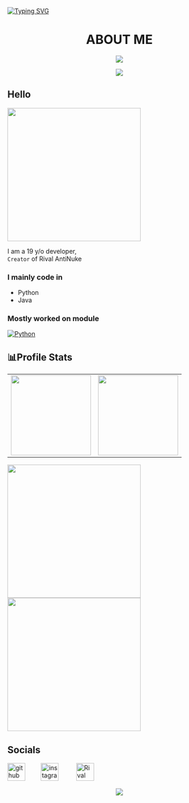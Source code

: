 [![Typing SVG](https://readme-typing-svg.herokuapp.com?font=Kanit&size=35&duration=2000&pause=500&color=F75C5C&width=435&lines=hello+user;welcome+to+cop\'s+profile)](https://github.com/antinuke0day/)


# <h1 align="center"> ABOUT ME </h1>

<p align="center">
  <a><img src="https://readme-typing-svg.herokuapp.com?color=3DF7E2&size=30&center=true&lines=Self+taught+developer;Experienced+in+python;Keen+to+learn+new+things"></a>
</p>
<p align="center">  
<img src="https://komarev.com/ghpvc/?username=antinuke0day">
</p>

## Hello
<img src="https://media.giphy.com/media/xUA7bdpLxQhsSQdyog/giphy.gif" width="300"/>

I am a 19 y/o developer, </br>
`Creator` of Rival AntiNuke

### I mainly code in
- Python  
- Java
</img>

### Mostly worked on module



<!-- py -->
<a align="left" href="https://github.com/antinuke0day?tab=repositories" target="_blank"><img alt="Python" src="https://img.shields.io/badge/-Python-3776AB?style=flat-square&logo=Python&logoColor=white"></a>




## 📊Profile Stats


<table width="100%" align="center">
  <tr>
    <td>
<img height="180em" src="https://github-readme-stats.vercel.app/api?username=antinuke0day&show_icons=true&theme=radical" /> </td>
<td> <img height="180em" src="https://github-readme-stats.vercel.app/api/top-langs/?username=antinuke0day&show_icons=true&hide_border=true&layout=compact&langs_count=8&theme=tokyonight"/> </td>  
  
  </tr>
 <table>
<p align="left">
  <a href="https://github.com/antinuke0day/rival"><img width="300" src="https://denvercoder1-github-readme-stats.vercel.app/api/pin/?username=antinuke0day&repo=rival&theme=react&bg_color=1F222E&title_color=F85D7F&icon_color=F8D866&hide_border=true&show_icons=false"></a>
  <a href="https://github.com/antinuke0day/button_paginator"><img width="300" src="https://denvercoder1-github-readme-stats.vercel.app/api/pin/?username=antinuke0day&repo=button_paginator&theme=react&bg_color=1F222E&title_color=F85D7F&icon_color=F8D866&hide_border=true&show_icons=false"></a>



</p>


## Socials
   

<p align="center">
  
  [<img src='https://upload.wikimedia.org/wikipedia/commons/a/ae/Github-desktop-logo-symbol.svg' alt='github' height='40'>](https://github.com/antinuke0day)&nbsp;&nbsp;&nbsp;&nbsp;&nbsp;&nbsp;&nbsp;&nbsp;&nbsp;[<img src='https://cdx.solo.to/images/logo/solo-text-logo-color.svg' alt='instagram' height='40'>](https://solo.to/fry)
  &nbsp;&nbsp;&nbsp;&nbsp;&nbsp;&nbsp;&nbsp;&nbsp;&nbsp;[<img src='https://raw.githubusercontent.com/peterthehan/peterthehan/master/assets/discord.svg' alt='Rival' height='40'>]([https://discord.com/oauth2/authorize?client_id=1002294763241885847&permissions=8&scope=applications.commands%20bot](https://discord.com/oauth2/authorize?client_id=1002294763241885847&permissions=8&scope=applications.commands%20bot))
   
</p>

<p align="center">  
<img src="https://discord.c99.nl/widget/theme-1/714703136270581841.png">
</p>


